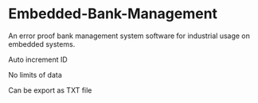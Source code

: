 # Embedded-Bank-Management
An error proof bank management system software for industrial usage on embedded systems.

Auto increment ID

No limits of data

Can be export as TXT file
